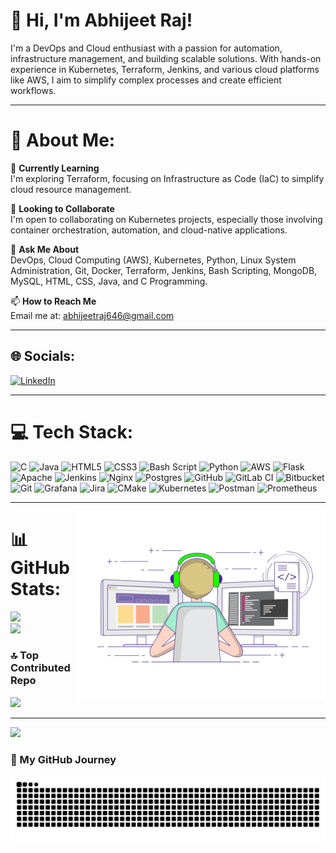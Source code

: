 # 👋 Hi, I'm Abhijeet Raj!  
I'm a DevOps and Cloud enthusiast with a passion for automation, infrastructure management, and building scalable solutions. With hands-on experience in Kubernetes, Terraform, Jenkins, and various cloud platforms like AWS, I aim to simplify complex processes and create efficient workflows. 

---

# 💫 About Me:
🌱 **Currently Learning**  
I'm exploring Terraform, focusing on Infrastructure as Code (IaC) to simplify cloud resource management.  

👯 **Looking to Collaborate**  
I'm open to collaborating on Kubernetes projects, especially those involving container orchestration, automation, and cloud-native applications.  

💬 **Ask Me About**  
DevOps, Cloud Computing (AWS), Kubernetes, Python, Linux System Administration, Git, Docker, Terraform, Jenkins, Bash Scripting, MongoDB, MySQL, HTML, CSS, Java, and C Programming.  

📫 **How to Reach Me**  
Email me at: [abhijeetraj646@gmail.com](mailto:abhijeetraj646@gmail.com)

---

## 🌐 Socials:
[![LinkedIn](https://img.shields.io/badge/LinkedIn-%230077B5.svg?logo=linkedin&logoColor=white)](https://linkedin.com/in/abhijeetraj646)  

---

# 💻 Tech Stack:
![C](https://img.shields.io/badge/c-%2300599C.svg?style=for-the-badge&logo=c&logoColor=white) 
![Java](https://img.shields.io/badge/java-%23ED8B00.svg?style=for-the-badge&logo=openjdk&logoColor=white) 
![HTML5](https://img.shields.io/badge/html5-%23E34F26.svg?style=for-the-badge&logo=html5&logoColor=white) 
![CSS3](https://img.shields.io/badge/css3-%231572B6.svg?style=for-the-badge&logo=css3&logoColor=white) 
![Bash Script](https://img.shields.io/badge/bash_script-%23121011.svg?style=for-the-badge&logo=gnu-bash&logoColor=white) 
![Python](https://img.shields.io/badge/python-3670A0?style=for-the-badge&logo=python&logoColor=ffdd54) 
![AWS](https://img.shields.io/badge/AWS-%23FF9900.svg?style=for-the-badge&logo=amazon-aws&logoColor=white) 
![Flask](https://img.shields.io/badge/flask-%23000.svg?style=for-the-badge&logo=flask&logoColor=white) 
![Apache](https://img.shields.io/badge/apache-%23D42029.svg?style=for-the-badge&logo=apache&logoColor=white) 
![Jenkins](https://img.shields.io/badge/jenkins-%232C5263.svg?style=for-the-badge&logo=jenkins&logoColor=white) 
![Nginx](https://img.shields.io/badge/nginx-%23009639.svg?style=for-the-badge&logo=nginx&logoColor=white) 
![Postgres](https://img.shields.io/badge/postgres-%23316192.svg?style=for-the-badge&logo=postgresql&logoColor=white) 
![GitHub](https://img.shields.io/badge/github-%23121011.svg?style=for-the-badge&logo=github&logoColor=white) 
![GitLab CI](https://img.shields.io/badge/gitlab%20CI-%23181717.svg?style=for-the-badge&logo=gitlab&logoColor=white) 
![Bitbucket](https://img.shields.io/badge/bitbucket-%230047B3.svg?style=for-the-badge&logo=bitbucket&logoColor=white) 
![Git](https://img.shields.io/badge/git-%23F05033.svg?style=for-the-badge&logo=git&logoColor=white) 
![Grafana](https://img.shields.io/badge/grafana-%23F46800.svg?style=for-the-badge&logo=grafana&logoColor=white) 
![Jira](https://img.shields.io/badge/jira-%230A0FFF.svg?style=for-the-badge&logo=jira&logoColor=white) 
![CMake](https://img.shields.io/badge/CMake-%23008FBA.svg?style=for-the-badge&logo=cmake&logoColor=white) 
![Kubernetes](https://img.shields.io/badge/kubernetes-%23326ce5.svg?style=for-the-badge&logo=kubernetes&logoColor=white) 
![Postman](https://img.shields.io/badge/Postman-FF6C37?style=for-the-badge&logo=postman&logoColor=white) 
![Prometheus](https://img.shields.io/badge/Prometheus-E6522C?style=for-the-badge&logo=Prometheus&logoColor=white)

---
<img align="right" alt="Coding" width="400" src="https://raw.githubusercontent.com/devSouvik/devSouvik/master/gif3.gif">

# 📊 GitHub Stats:
![](https://github-readme-stats.vercel.app/api?username=AbhijeetRaj646&theme=flat&hide_border=false&include_all_commits=false&count_private=true)<br/>
![](https://github-readme-streak-stats.herokuapp.com/?user=AbhijeetRaj646&theme=flat&hide_border=false)<br/>


### 🔝 Top Contributed Repo
![](https://github-contributor-stats.vercel.app/api?username=AbhijeetRaj646&limit=5&theme=flat&combine_all_yearly_contributions=true)

---

[![](https://visitcount.itsvg.in/api?id=AbhijeetRaj646&icon=0&color=0)](https://visitcount.itsvg.in)

### 🌱 My GitHub Journey 
![Snake animation](https://raw.githubusercontent.com/AbhijeetRaj646/AbhijeetRaj646/output/github-contribution-grid-snake.svg)



